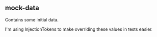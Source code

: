 ## mock-data

Contains some initial data.

I'm using InjectionTokens to make overriding these values in tests easier.
